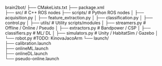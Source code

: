 brain2bot/
├── CMakeLists.txt
├── package.xml  
├── src/                   # C++ ROS nodes
├── scripts/               # Python ROS nodes
│   ├── acquisition.py
│   ├── feature_extraction.py
│   ├── classification.py
│   ├── control.py
│   ├── utils/             # Utility scripts/modules
│       ├── streamers.py     # Offline / Online / Pseudo
│       ├── extractors.py    # Bandpower / CSP
│       ├── classifiers.py   # ML/ DL
│       ├── simulators.py    # Unity / HabitatSim / Gazebo
│       └── robot.py         #TODO: KinovaJacoArm
└── launch/  
    ├── calibration.launch  
    ├── onlineML.launch  
    ├── onlineDL.launch  
    └── pseudo-online.launch
